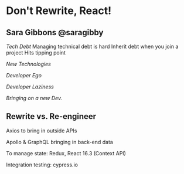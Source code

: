 # Don't Rewrite, React!
## Sara Gibbons @saragibby

_Tech Debt_
Managing technical debt is hard
Inherit debt when you join a project
Hits tipping point

_New Technologies_


_Developer Ego_

_Developer Laziness_

_Bringing on a new Dev._

## Rewrite vs. Re-engineer

Axios to bring in outside APIs

Apollo & GraphQL bringing in back-end data

To manage state: Redux, React 16.3 (Context API)

Integration testing: cypress.io

